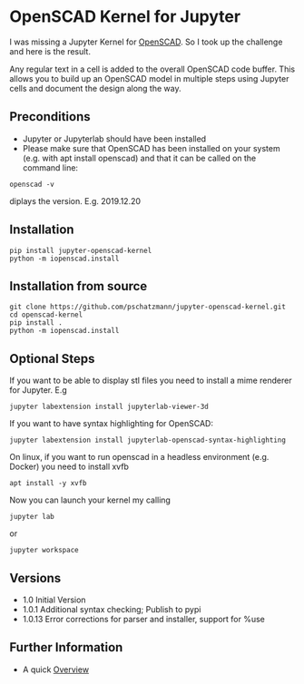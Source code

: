 # OpenSCAD Kernel for Jupyter

I was missing a Jupyter Kernel for [OpenSCAD](https://www.openscad.org/). So I took up the challenge and here is the result.  

Any regular text in a cell is added to the overall OpenSCAD code buffer. This allows you to build up an OpenSCAD model in multiple steps using Jupyter cells and document the design along the way.

## Preconditions
- Jupyter or Jupyterlab should have been installed
- Please make sure that OpenSCAD has been installed on your system (e.g. with apt install openscad) and that it can be called on the command line:

```
openscad -v
```
diplays the version. E.g. 2019.12.20

## Installation

```
pip install jupyter-openscad-kernel
python -m iopenscad.install
```

## Installation from source

```
git clone https://github.com/pschatzmann/jupyter-openscad-kernel.git
cd openscad-kernel
pip install .
python -m iopenscad.install

```

## Optional Steps
If you want to be able to display stl files you need to install a mime renderer for Jupyter. E.g
```
jupyter labextension install jupyterlab-viewer-3d
```
If you want to have syntax highlighting for OpenSCAD:
```
jupyter labextension install jupyterlab-openscad-syntax-highlighting
```
On linux, if you want to run openscad in a headless environment (e.g. Docker) you need to install xvfb
```
apt install -y xvfb
```


Now you can launch your kernel my calling

```
jupyter lab
```
or 
```
jupyter workspace
```
## Versions
- 1.0     Initial Version
- 1.0.1   Additional syntax checking; Publish to pypi
- 1.0.13  Error corrections for parser and installer, support for %use

## Further Information
- A quick [Overview](https://www.pschatzmann.ch/home/2020/02/26/an-openscad-kernel-in-jupyter/)

